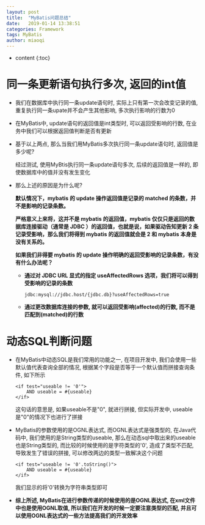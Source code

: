 ```yaml
---
layout: post
title:  "MyBatis问题总结"
date:   2019-01-14 13:38:51
categories: Framework
tags: MyBatis
author: miaoqi
---
```


* content
{:toc}
# 同一条更新语句执行多次, 返回的int值

* 我们在数据库中执行同一条update语句时, 实际上只有第一次会改变记录的值, 重复执行同一条upate并不会产生其他影响, 多次执行影响的行数为0

* 在MyBatis中, update语句的返回值是int类型时, 可以返回受影响的行数, 在业务中我们可以根据返回值判断是否有更新

* 基于以上两点, 那么当我们用MyBatis多次执行同一条update语句时, 返回值是多少呢?

	经过测试, 使用MyBtis执行同一条update语句多次, 后续的返回值是一样的, 即使数据库中的值并没有发生变化

* 那么上述的原因是为什么呢?

	**默认情况下，mybatis 的 update 操作返回值是记录的 matched 的条数，并不是影响的记录条数。** 

	**严格意义上来将，这并不是 mybatis 的返回值，mybatis 仅仅只是返回的数据库连接驱动（通常是 JDBC ）的返回值，也就是说，如果驱动告知更新 2 条记录受影响，那么我们将得到 mybatis 的返回值就会是 2 和 mybatis 本身是没有关系的。** 

	**如果我们非得要 mybatis 的 update 操作明确的返回受影响的记录条数，有没有什么办法呢？**

	* **通过对 JDBC URL 显式的指定 useAffectedRows 选项，我们将可以得到受影响的记录的条数**

		```
		jdbc:mysql://jdbc.host/{jdbc.db}?useAffectedRows=true
		```

	* **通过更改数据库连接的参数, 就可以返回受影响(affected)的行数, 而不是匹配到(matched)的行数**

# 动态SQL判断问题

* 在MyBatis中动态SQL是我们常用的功能之一, 在项目开发中, 我们会使用一些默认值代表查询全部的情况, 根据某个字段是否等于一个默认值而拼接查询条件, 如下所示

	```
	<if test="useable != '0'">
		AND useable = #{useable}
	</if>
	```

	这句话的意思是, 如果useable不是"0", 就进行拼接, 但实际开发中, useable是"0"的情况下也进行了拼接

* MyBatis的参数使用的是OGNL表达式, 而OGNL表达式是强类型的, 在Java代码中, 我们使用的是String类型的useable, 那么在动态sql中取出来的useable也是String类型的, 而比较的时候使用的是字符类型的'0', 造成了类型不匹配, 导致发生了错误的拼接, 可以修改两边的类型一致解决这个问题

	```
	<if test="useable != '0'.toString()">
		AND useable = #{useable}
	</if>
	```

	我们显示的将'0'转换为字符串类型即可

* **综上所述, MyBatis在进行参数传递的时候使用的是OGNL表达式, 在xml文件中也是使用OGNL取值, 所以我们在开发的时候一定要注意类型的匹配, 并且可以使用OGNL表达式的一些方法提高我们的开发效率**